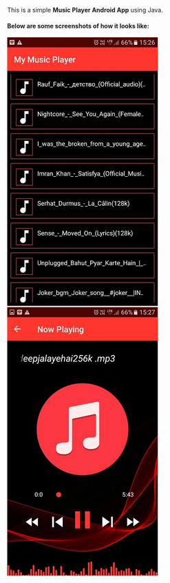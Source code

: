 
This is a simple <b>Music Player Android App</b> using Java.



#### Below are some screenshots of how it looks like:
![MainActivity](images/player1.jpeg) &nbsp;&nbsp;&nbsp;&nbsp; ![Playing Music](images/player3.jpeg)


